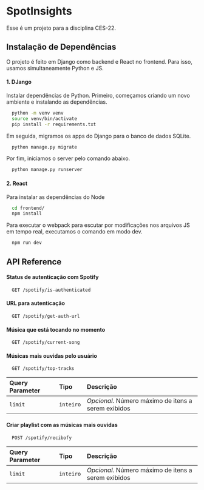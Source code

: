 
# SpotInsights

Esse é um projeto para a disciplina CES-22.



## Instalação de Dependências

O projeto é feito em Django como backend e React no frontend. Para isso, usamos
simultaneamente Python e JS.

#### 1. DJango 

Instalar dependências de Python. Primeiro, começamos criando um novo ambiente
e instalando as dependências.

```bash 
  python -m venv venv
  source venv/bin/activate
  pip install -r requirements.txt
```

Em seguida, migramos os apps do Django para o banco de dados SQLite.

```bash 
  python manage.py migrate
```

Por fim, iniciamos o server pelo comando abaixo.
```bash 
  python manage.py runserver
```

#### 2. React

Para instalar as dependências do Node
```bash 
  cd frontend/
  npm install
```

Para executar o webpack para escutar por modificações nos arquivos JS em tempo
real, executamos o comando em modo dev.
```bash 
  npm run dev
```


## API Reference

#### Status de autenticação com Spotify

```http
  GET /spotify/is-authenticated
```

#### URL para autenticação

```http
  GET /spotify/get-auth-url
```

#### Música que está tocando no momento

```http
  GET /spotify/current-song
```

#### Músicas mais ouvidas pelo usuário

```http
  GET /spotify/top-tracks
```

| Query Parameter | Tipo     | Descrição                       |
| :-------- | :------- | :-------------------------------- |
| `limit`   | `inteiro`| _Opcional_. Número máximo de itens a serem exibidos|

#### Criar playlist com as músicas mais ouvidas

```http
  POST /spotify/recibofy
```

| Query Parameter | Tipo     | Descrição                       |
| :-------- | :------- | :-------------------------------- |
| `limit`   | `inteiro`| _Opcional_. Número máximo de itens a serem exibidos|
